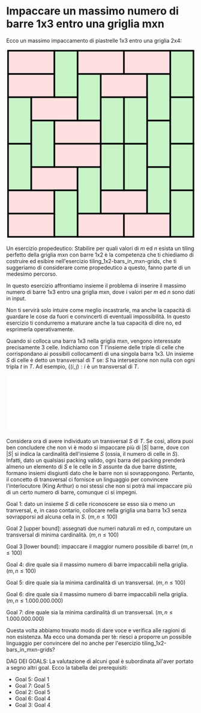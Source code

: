 # Impaccare un massimo numero di barre 1x3 entro una griglia mxn

Ecco un massimo impaccamento di piastrelle 1x3 entro una griglia 2x4:

![esempio di tiling](public/figs/Pavage_domino.svg)

Un esercizio propedeutico: Stabilire per quali valori di $m$ ed $n$ esista un tiling perfetto della griglia mxn con barre 1x2 è la competenza che ti chiediamo di costruire ed esibire nell'esercizio tiling_1x2-bars_in_mxn-grids, che ti suggeriamo di considerare come propedeutico a questo, fanno parte di un medesimo percorso.

In questo esercizio affrontiamo insieme il problema di inserire il massimo numero di barre 1x3 entro una griglia mxn, dove i valori per $m$ ed $n$ sono dati in input.

Non ti servirà solo intuire come meglio incastrarle, ma anche la capacità di guardare le cose da fuori e convincerti di eventuali impossibilità.
In questo esercizio ti condurremo a maturare anche la tua capacità di dire no, ed esprimerla operativamente.

Quando si colloca una barra 1x3 nella griglia mxn, vengono interessate precisamente 3 celle. Indichiamo con T l'insieme delle triple di celle che corrispondano ai possibili collocamenti di una singola barra 1x3.
Un insieme $S$ di celle è detto un transversal di $T$ se:
$S$ ha intersezione non nulla con ogni tripla $t$ in $T$.
Ad esempio, $\{(i,j) : i%3 == 0 .OR. j%3 == 0\}$ è un transversal di $T$.

![visualizzazione esempio di transversal](figs/example_tranversal.txt)


Considera ora di avere individuato un transversal $S$ di $T$.
Se così, allora puoi ben concludere che non vi è modo si impaccare più di $|S|$ barre, dove con $|S|$ si indica la cardinalità dell'insieme $S$ (ossia, il numero di celle in $S$).
Infatti, dato un qualsiasi packing valido, ogni barra del packing prenderà almeno un elemento di $S$ e le celle in $S$ assunte da due barre distinte, formano insiemi disgiunti dato che le barre non si sovrappongono.
Pertanto, il concetto di transversal ci fornisce un linguaggio per convincere l'interlocutore (King Arthur) o noi stessi che non si potrà mai impaccare più di un certo numero di barre, comunque ci si impegni.

Goal 1: dato un insieme $S$ di celle riconoscere se esso sia o meno un tranversal,
e, in caso contario, collocare nella griglia una barra 1x3 senza sovrapporsi ad alcuna cella in $S$. ($m,n \leq 100$)

Goal 2 [upper bound]: assegnati due numeri naturali $m$ ed $n$, computare un transversal di minima cardinalità. ($m,n \leq 100$)

Goal 3 [lower bound]: impaccare il maggior numero possibile di barre! ($m,n \leq 100$)

Goal 4: dire quale sia il massimo numero di barre impaccabili nella griglia. ($m,n \leq 100$)

Goal 5: dire quale sia la minima cardinalità di un transversal. ($m,n \leq 100$)

Goal 6: dire quale sia il massimo numero di barre impaccabili nella griglia. ($m,n \leq 1.000.000.000$)

Goal 7: dire quale sia la minima cardinalità di un transversal. ($m,n \leq 1.000.000.000$)


Questa volta abbiamo trovato modo di dare voce e verifica alle ragioni di non esistenza. Ma ecco una domanda per tè: riesci a proporre un possibile linguaggio per convincere del no anche per l'esercizio tiling_1x2-bars_in_mxn-grids?

DAG DEI GOALS:
La valutazione di alcuni goal è subordinata all'aver portato a segno altri goal.
Ecco la tabella dei prerequisiti:

* Goal 5: Goal 1
* Goal 7: Goal 5
* Goal 2: Goal 5
* Goal 6: Goal 4
* Goal 3: Goal 4

